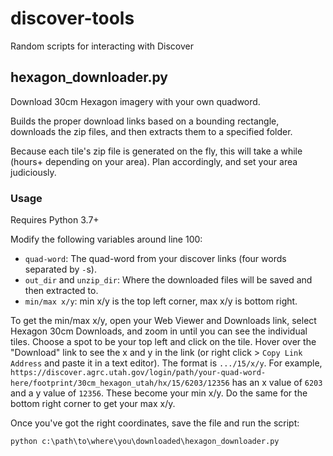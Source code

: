 # discover-tools

Random scripts for interacting with Discover

## hexagon_downloader.py

Download 30cm Hexagon imagery with your own quadword.

Builds the proper download links based on a bounding rectangle, downloads the zip files, and then extracts them to a specified folder.

Because each tile's zip file is generated on the fly, this will take a while (hours+ depending on your area). Plan accordingly, and set your area judiciously.

### Usage

Requires Python 3.7+

Modify the following variables around line 100:

- `quad-word`: The quad-word from your discover links (four words separated by `-`s).
- `out_dir` and `unzip_dir`: Where the downloaded files will be saved and then extracted to.
- `min/max x/y`: min x/y is the top left corner, max x/y is bottom right.

To get the min/max x/y, open your Web Viewer and Downloads link, select Hexagon 30cm Downloads, and zoom in until you can see the individual tiles. Choose a spot to be your top left and click on the tile. Hover over the "Download" link to see the x and y in the link (or right click > `Copy Link Address` and paste it in a text editor). The format is `.../15/x/y`. For example, `https://discover.agrc.utah.gov/login/path/your-quad-word-here/footprint/30cm_hexagon_utah/hx/15/6203/12356` has an x value of `6203` and a y value of `12356`. These become your min x/y. Do the same for the bottom right corner to get your max x/y.

Once you've got the right coordinates, save the file and run the script:

`python c:\path\to\where\you\downloaded\hexagon_downloader.py`
